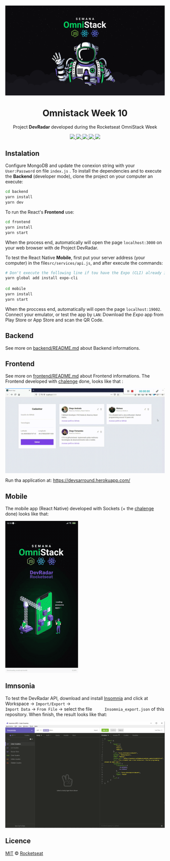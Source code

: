 <img src="./static/omnistack.png" align="center"></img>
<h1 align="center">Omnistack Week 10</h1>
<p align="center">Project <strong>DevRadar</strong> developed during the Rocketseat OmniStack Week</p>

<p align="center">
  <a aria-label="NodeJs version" href="https://github.com/nodejs/node/blob/master/doc/changelogs/CHANGELOG_V12.md#12.14.1">
    <img src="https://img.shields.io/badge/node.js@lts-12.14.1-informational?logo=Node.JS"></img>
  </a>
  <a aria-label="ReactJs version" href="https://github.com/facebook/react/blob/master/CHANGELOG.md#16120-november-14-2019">
    <img src="https://img.shields.io/badge/react-16.12.0-informational?logo=react"></img>
  </a>
  <a aria-label="Expo version" href="https://www.npmjs.com/package/expo-cli/v/3.11.5">
    <img src="https://img.shields.io/badge/expo--CLI-3.11.5-informational?logo=expo"></img>
  </a>
  <a aria-label="Chalenges" href="DESAFIOS.md">
  	<img src="https://img.shields.io/badge/desafios-OK-blueviolet"></img>
  </a>
  <a aria-label="Completed" href="https://rocketseat.com.br/week-10/aulas#4">
    <img src="https://img.shields.io/badge/OmniStack-done-green?logo=data:image/png;base64,iVBORw0KGgoAAAANSUhEUgAAABAAAAAQCAMAAAAoLQ9TAAAALVBMVEVHcExxWsF0XMJzXMJxWcFsUsD///9jRrzY0u6Xh9Gsn9n39fyMecy0qd2bjNJWBT0WAAAABHRSTlMA2Do606wF2QAAAGlJREFUGJVdj1cWwCAIBLEsRU3uf9xobDH8+GZwUYi8i6ucJwrxKE+7D0G9Q4vlYqtmCSjndr4CgCgzlyFgfKfKCVO0LrPKjmiqMxGXkJwNnXskqWG+1oSM+BSwD8f29YLNjvx/OQrn+g99oQSoNmt3PgAAAABJRU5ErkJggg=="></img>
  </a>
</p>

## Instalation
Configure MongoDB and update the conexion string with your `User:Password` on file `index.js` .
To install the dependencies and to execute the **Backend** (developer mode), clone the project on your computer an execute:
```bash
cd backend
yarn install
yarn dev
```
To run the React's **Frontend** use:
```bash
cd frontend
yarn install
yarn start
```
When the process end, automatically will open the page `localhost:3000` on your web browser with de Project DevRadar.

To test the React Native **Mobile**, first put your server address (your computer) in the file`src/services/api.js`, and after execute the commands:
```bash
# Don't execute the following line if tou have the Expo (CLI) already intalled! 
yarn global add install expo-cli

cd mobile
yarn install
yarn start
```
When the proccess end, automatically will open the page `localhost:19002`. Connect your emulator, or test the app by `LAN`: Download the *Expo* app from Play Store or App Store and scan the QR Code.

## Backend
See more on [backend/README.md](./backend) about Backend informations.

## Frontend
See more on [frontend/README.md](./frontend) about Frontend informations. The Frontend developed with [chalenge](DESAFIOS.md) done, looks like that :

<img align="center" src="./static/frontend.gif"></img>

Run tha application at: https://devsarround.herokuapp.com/

## Mobile
The mobile app (React Native) developed with Sockets (+ the [chalenge](DESAFIOS.md) done) looks like that:

<img align="center" src="./static/mobile.gif?v=2"></img>

## Imnsonia 
To test the DevRadar API, download and install [Insomnia](https://insomnia.rest/download/) and click at Workspace → `Import/Export` →  
`Import Data` → `From File` → select the file ` 	Insomnia_export.json` of this repository. When finish, the result looks like that:

<img align="center" src="./static/insomnia.png"></img>

## Licence

[MIT](./LICENSE) &copy; [Rocketseat](https://rocketseat.com.br/)
